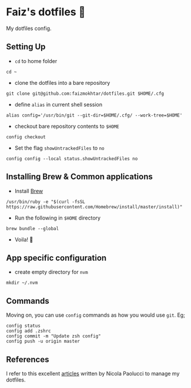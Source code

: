 # Faiz's dotfiles 📝

My dotfiles config.

## Setting Up

- `cd` to home folder
```
cd ~
```
- clone the dotfiles into a bare repository
```
git clone git@github.com:faizmokhtar/dotfiles.git $HOME/.cfg
```
- define `alias` in current shell session
```
alias config='/usr/bin/git --git-dir=$HOME/.cfg/ --work-tree=$HOME'
```
- checkout bare repository contents to `$HOME`
```
config checkout
```
- Set the flag `showUntrackedFiles` to `no`
```
config config --local status.showUntrackedFiles no
```

## Installing Brew & Common applications

- Install [Brew][2]
```
/usr/bin/ruby -e "$(curl -fsSL https://raw.githubusercontent.com/Homebrew/install/master/install)"
```
- Run the following in `$HOME` directory
```
brew bundle --global
```
- Voila! 🎉

## App specific configuration

- create empty directory for `nvm`
```
mkdir ~/.nvm
```
## Commands

Moving on, you can use `config` commands as how you would use `git`. Eg;

```
config status
config add .zshrc
config commit -m "Update zsh config"
config push -u origin master
```

## References

I refer to this excellent [articles][1] written by Nicola Paolucci to manage my dotfiles.

[1]:https://developer.atlassian.com/blog/2016/02/best-way-to-store-dotfiles-git-bare-repo/
[2]:http://brew.sh/
